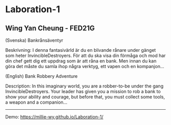 # Laboration-1
Wing Yan Cheung - FED21G 
----

(Svenska) 
Bankrånsäventyr
 
Beskrivning: I denna fantasivärld är du en blivande rånare under gänget som heter InvincibleDestroyers. För att du ska visa din förmåga och mod har din chef gett dig ett uppdrag som är att råna en bank. Men innan du kan göra det måste du samla ihop några verktyg, ett vapen och en kompanjon...


(English)
Bank Robbery Adventure

Description: In this imaginary world, you are a robber-to-be under the gang InvincibleDestroyers. Your leader has given you a mission to rob a bank to show your ability and courage, but before that, you must collect some tools, a weapon and a companion... 

----

Demo: https://millie-wy.github.io/Laboration-1/
